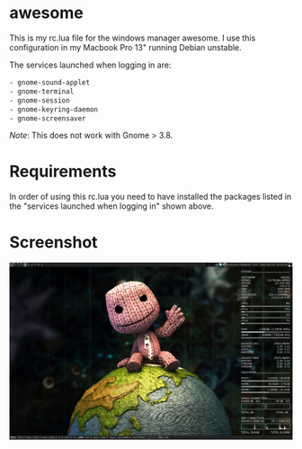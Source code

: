 awesome
=======

This is my rc.lua file for the windows manager awesome. I use this
configuration in my Macbook Pro 13" running Debian unstable.

The services launched when logging in are:

    - gnome-sound-applet
    - gnome-terminal
    - gnome-session
    - gnome-keyring-daemon
    - gnome-screensaver

*Note*: This does not work with Gnome > 3.8.

Requirements
============

In order of using this rc.lua you need to have installed the packages listed in
the "services launched when logging in" shown above.

Screenshot
==========

![Alt text](screenshots/Awesome_lua.png?raw=true)
